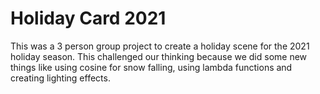 # Holiday Card 2021

This was a 3 person group project to create a holiday scene for the 2021 holiday season. This challenged our thinking because we did some new things like using cosine for snow falling, using lambda functions and creating lighting effects.
